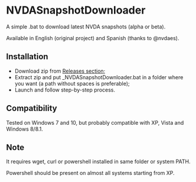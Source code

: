 # NVDASnapshotDownloader

A simple .bat to download latest NVDA snapshots (alpha or beta).

Available in English (original project) and Spanish (thanks to @nvdaes).

## Installation

* Download zip from [Releases section;](/releases)
* Extract zip and put _NVDASnapshotDownloader.bat in a folder where you want (a path without spaces is preferable);
* Launch and follow step-by-step process.

## Compatibility

Tested on Windows 7 and 10, but probably compatible with XP, Vista and Windows 8/8.1.

## Note

It requires wget, curl or powershell installed in same folder or system PATH.

Powershell should be present on almost all systems starting from XP.
